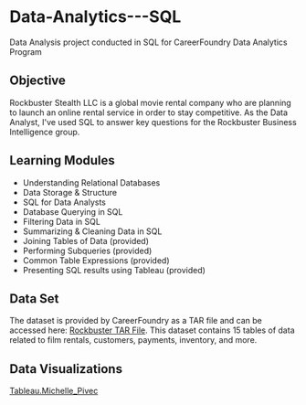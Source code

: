 # Data-Analytics---SQL
Data Analysis project conducted in SQL for CareerFoundry Data Analytics Program
## Objective
Rockbuster Stealth LLC is a global movie rental company who are planning to launch an online rental service in order to stay competitive. As the Data Analyst, I've used SQL to answer key questions for the Rockbuster Business Intelligence group.
## Learning Modules
- Understanding Relational Databases
- Data Storage & Structure
- SQL for Data Analysts
- Database Querying in SQL
- Filtering Data in SQL
- Summarizing & Cleaning Data in SQL
- Joining Tables of Data (provided)
- Performing Subqueries (provided)
- Common Table Expressions (provided)
- Presenting SQL results using Tableau (provided)
## Data Set
The dataset is provided by CareerFoundry as a TAR file and can be accessed here: [Rockbuster TAR File](http://www.postgresqltutorial.com/wp-content/uploads/2019/05/dvdrental.zip). This dataset contains 15 tables of data related to film rentals, customers, payments, inventory, and more.
## Data Visualizations
[Tableau.Michelle_Pivec](https://public.tableau.com/app/profile/michelle.pivec/viz/MPivec_Final_E3_10/RatingsbyGenreII?publish=yes)
